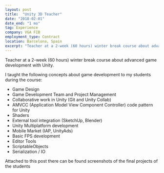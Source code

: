 ```yaml
---
layout: post
title:  "Unity 3D Teacher"
date: "2018-02-01"
date_end: "1 mo"
tag: Experience
company: VGA FIB
employment_type: Contract
location: Barcelona, Spain
excerpt: "Teacher at a 2-week (60 hours) winter break course about advanced game development with Unity."
---
```


Teacher at a 2-week (60 hours) winter break course about advanced game development with Unity.

I taught the following concepts about game development to my students during the course:

* Game Design
* Game Development Team and Project Management
* Collaborative work in Unity (Git and Unity Collab)
* AMVCC (Application Model View Component Controller) code pattern for Unity
* Shaders
* External tool integration (SketchUp, Blender)
* Unity Multiplatform development
* Mobile Market (IAP, UnityAds)
* Basic FPS development
* Editor Tools
* ScriptableObjects
* Serialization / IO

Attached to this post there can be found screenshots of the final projects of the students
